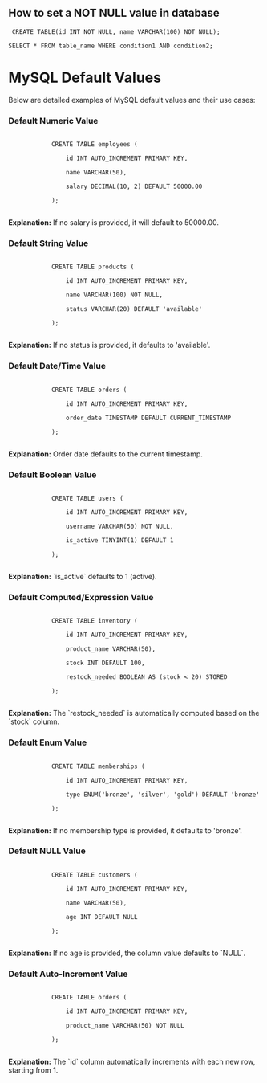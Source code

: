 <h2>How to set a NOT NULL value in database</h2>
 <pre><code> CREATE TABLE(id INT NOT NULL, name VARCHAR(100) NOT NULL);</Code></pre>
 <pre><code>SELECT * FROM table_name WHERE condition1 AND condition2;</code></pre>
<!DOCTYPE html>
<html lang="en">
<head>
    <meta charset="UTF-8">
    <meta name="viewport" content="width=device-width, initial-scale=1.0">
  
</head>
<body>
    <h1>MySQL Default Values</h1>
    <p>Below are detailed examples of MySQL default values and their use cases:</p>
    <div class="example">
        <h3>Default Numeric Value</h3>
        <code>
            CREATE TABLE employees ( <br>
            &nbsp;&nbsp;&nbsp; id INT AUTO_INCREMENT PRIMARY KEY, <br>
            &nbsp;&nbsp;&nbsp; name VARCHAR(50), <br>
            &nbsp;&nbsp;&nbsp; salary DECIMAL(10, 2) DEFAULT 50000.00 <br>
            );
        </code>
        <p><strong>Explanation:</strong> If no salary is provided, it will default to 50000.00.</p>
    </div>
    <div class="example">
        <h3>Default String Value</h3>
        <code>
            CREATE TABLE products ( <br>
            &nbsp;&nbsp;&nbsp; id INT AUTO_INCREMENT PRIMARY KEY, <br>
            &nbsp;&nbsp;&nbsp; name VARCHAR(100) NOT NULL, <br>
            &nbsp;&nbsp;&nbsp; status VARCHAR(20) DEFAULT 'available' <br>
            );
        </code>
        <p><strong>Explanation:</strong> If no status is provided, it defaults to 'available'.</p>
    </div>
    <div class="example">
        <h3>Default Date/Time Value</h3>
        <code>
            CREATE TABLE orders ( <br>
            &nbsp;&nbsp;&nbsp; id INT AUTO_INCREMENT PRIMARY KEY, <br>
            &nbsp;&nbsp;&nbsp; order_date TIMESTAMP DEFAULT CURRENT_TIMESTAMP <br>
            );
        </code>
        <p><strong>Explanation:</strong> Order date defaults to the current timestamp.</p>
    </div>
    <div class="example">
        <h3>Default Boolean Value</h3>
        <code>
            CREATE TABLE users ( <br>
            &nbsp;&nbsp;&nbsp; id INT AUTO_INCREMENT PRIMARY KEY, <br>
            &nbsp;&nbsp;&nbsp; username VARCHAR(50) NOT NULL, <br>
            &nbsp;&nbsp;&nbsp; is_active TINYINT(1) DEFAULT 1 <br>
            );
        </code>
        <p><strong>Explanation:</strong> `is_active` defaults to 1 (active).</p>
    </div>
    <div class="example">
        <h3>Default Computed/Expression Value</h3>
        <code>
            CREATE TABLE inventory ( <br>
            &nbsp;&nbsp;&nbsp; id INT AUTO_INCREMENT PRIMARY KEY, <br>
            &nbsp;&nbsp;&nbsp; product_name VARCHAR(50), <br>
            &nbsp;&nbsp;&nbsp; stock INT DEFAULT 100, <br>
            &nbsp;&nbsp;&nbsp; restock_needed BOOLEAN AS (stock < 20) STORED <br>
            );
        </code>
        <p><strong>Explanation:</strong> The `restock_needed` is automatically computed based on the `stock` column.</p>
    </div>
    <div class="example">
        <h3>Default Enum Value</h3>
        <code>
            CREATE TABLE memberships ( <br>
            &nbsp;&nbsp;&nbsp; id INT AUTO_INCREMENT PRIMARY KEY, <br>
            &nbsp;&nbsp;&nbsp; type ENUM('bronze', 'silver', 'gold') DEFAULT 'bronze' <br>
            );
        </code>
        <p><strong>Explanation:</strong> If no membership type is provided, it defaults to 'bronze'.</p>
    </div>
    <div class="example">
        <h3>Default NULL Value</h3>
        <code>
            CREATE TABLE customers ( <br>
            &nbsp;&nbsp;&nbsp; id INT AUTO_INCREMENT PRIMARY KEY, <br>
            &nbsp;&nbsp;&nbsp; name VARCHAR(50), <br>
            &nbsp;&nbsp;&nbsp; age INT DEFAULT NULL <br>
            );
        </code>
        <p><strong>Explanation:</strong> If no age is provided, the column value defaults to `NULL`.</p>
    </div>
    <div class="example">
        <h3>Default Auto-Increment Value</h3>
        <code>
            CREATE TABLE orders ( <br>
            &nbsp;&nbsp;&nbsp; id INT AUTO_INCREMENT PRIMARY KEY, <br>
            &nbsp;&nbsp;&nbsp; product_name VARCHAR(50) NOT NULL <br>
            );
        </code>
        <p><strong>Explanation:</strong> The `id` column automatically increments with each new row, starting from 1.</p>
    </div>
</body>
</html>
